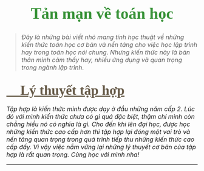 
# Tản mạn về toán học

> *Đây là những bài viết nhỏ mang tính học thuật về những kiến thức toán học cơ bản và nền táng cho việc học lập trình hay trong toán học nói chung. Nhưng kiến thức này là bản thân mình cảm thấy hay, nhiều ứng dụng và quan trọng trong ngành lập trình.*

<div id="post">

## [🌱 Lý thuyết tập hợp](./set-theory/)

*Tập hợp là kiến thức mình được dạy ở đầu những năm cấp 2. Lúc đó với mình kiến thức chưa có gì quá đặc biệt, thậm chí mình còn chẳng hiểu nó có nghĩa là gì. Cho đến khi lên đại học, được học những kiến thức cao cấp hơn thì tập hợp lại đóng một vai trò và nền tảng quan trọng trong quá trình tiếp thu những kiến thức cao cấp đấy. Vì vậy việc nắm vững lại những lý thuyết cơ bản của tập hợp là rất quan trọng. Cùng học với mình nha!*

</div>

---

<style>
@import url('https://fonts.googleapis.com/css2?family=Dancing+Script&display=swap');
@import url('https://fonts.googleapis.com/css2?family=Dancing+Script:wght@700&display=swap');

h1 {
    color: #379237;
    font-family: 'Dancing Script', cursive;
    font-size: 3em;
    text-align: center;
    /* font-style: italic; */
}

#post a {
    color: #665A48;
    font-family: 'Dancing Script', cursive;
    font-size: 1.7em;
    font-weight: bolder;
}

p {
    font-size: 1.15em;
}

</style>

